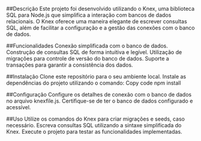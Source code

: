##Descrição
Este projeto foi desenvolvido utilizando o Knex, uma biblioteca SQL para Node.js que simplifica a interação com bancos de dados relacionais. O Knex oferece uma maneira elegante de escrever consultas SQL, além de facilitar a configuração e a gestão das conexões com o banco de dados.

##Funcionalidades
Conexão simplificada com o banco de dados.
Construção de consultas SQL de forma intuitiva e legível.
Utilização de migrações para controle de versão do banco de dados.
Suporte a transações para garantir a consistência dos dados.

##Instalação
Clone este repositório para o seu ambiente local.
Instale as dependências do projeto utilizando o comando:
Copy code
npm install

##Configuração
Configure os detalhes de conexão com o banco de dados no arquivo knexfile.js.
Certifique-se de ter o banco de dados configurado e acessível.

##Uso
Utilize os comandos do Knex para criar migrações e seeds, caso necessário.
Escreva consultas SQL utilizando a sintaxe simplificada do Knex.
Execute o projeto para testar as funcionalidades implementadas.
